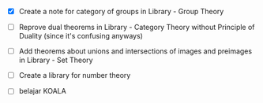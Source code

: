 - [x] Create a note for category of groups in Library - Group Theory
- [ ] Reprove dual theorems in Library - Category Theory without Principle of Duality (since it's confusing anyways)
- [ ] Add theorems about unions and intersections of images and preimages in Library - Set Theory
- [ ] Create a library for number theory
- [ ] belajar KOALA

